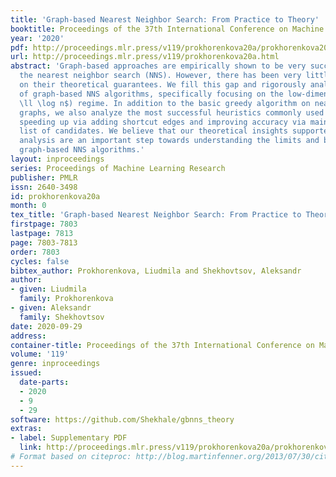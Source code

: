 ```yaml
---
title: 'Graph-based Nearest Neighbor Search: From Practice to Theory'
booktitle: Proceedings of the 37th International Conference on Machine Learning
year: '2020'
pdf: http://proceedings.mlr.press/v119/prokhorenkova20a/prokhorenkova20a.pdf
url: http://proceedings.mlr.press/v119/prokhorenkova20a.html
abstract: 'Graph-based approaches are empirically shown to be very successful for
  the nearest neighbor search (NNS). However, there has been very little research
  on their theoretical guarantees. We fill this gap and rigorously analyze the performance
  of graph-based NNS algorithms, specifically focusing on the low-dimensional ($d
  \ll \log n$) regime. In addition to the basic greedy algorithm on nearest neighbor
  graphs, we also analyze the most successful heuristics commonly used in practice:
  speeding up via adding shortcut edges and improving accuracy via maintaining a dynamic
  list of candidates. We believe that our theoretical insights supported by experimental
  analysis are an important step towards understanding the limits and benefits of
  graph-based NNS algorithms.'
layout: inproceedings
series: Proceedings of Machine Learning Research
publisher: PMLR
issn: 2640-3498
id: prokhorenkova20a
month: 0
tex_title: 'Graph-based Nearest Neighbor Search: From Practice to Theory'
firstpage: 7803
lastpage: 7813
page: 7803-7813
order: 7803
cycles: false
bibtex_author: Prokhorenkova, Liudmila and Shekhovtsov, Aleksandr
author:
- given: Liudmila
  family: Prokhorenkova
- given: Aleksandr
  family: Shekhovtsov
date: 2020-09-29
address: 
container-title: Proceedings of the 37th International Conference on Machine Learning
volume: '119'
genre: inproceedings
issued:
  date-parts:
  - 2020
  - 9
  - 29
software: https://github.com/Shekhale/gbnns_theory
extras:
- label: Supplementary PDF
  link: http://proceedings.mlr.press/v119/prokhorenkova20a/prokhorenkova20a-supp.pdf
# Format based on citeproc: http://blog.martinfenner.org/2013/07/30/citeproc-yaml-for-bibliographies/
---
```

